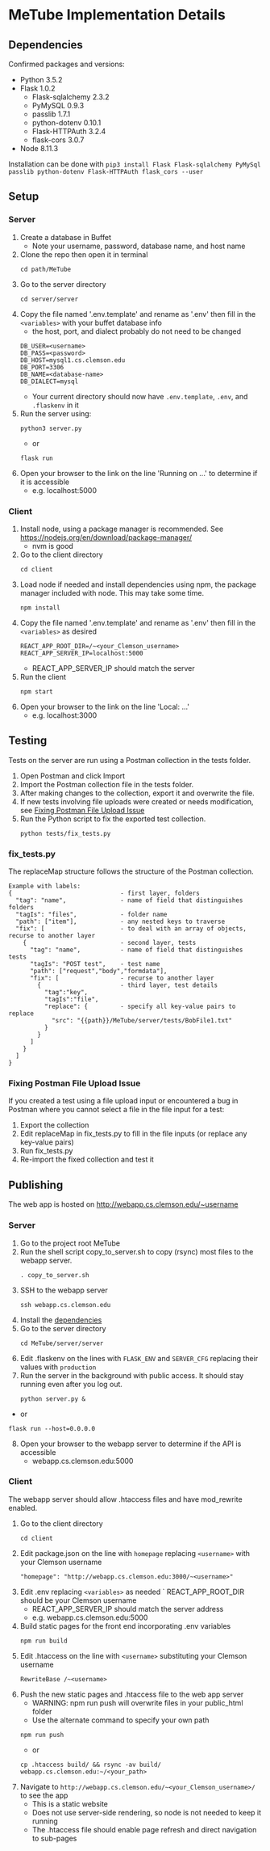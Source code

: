 # MeTube Implementation Details

## Dependencies
Confirmed packages and versions:
- Python 3.5.2
- Flask 1.0.2
  - Flask-sqlalchemy 2.3.2
  - PyMySQL 0.9.3
  - passlib 1.7.1
  - python-dotenv 0.10.1
  - Flask-HTTPAuth 3.2.4
  - flask-cors 3.0.7
- Node 8.11.3

Installation can be done with `pip3 install Flask Flask-sqlalchemy PyMySql passlib python-dotenv Flask-HTTPAuth flask_cors --user`

## Setup
### Server
1. Create a database in Buffet
   - Note your username, password, database name, and host name
2. Clone the repo then open it in terminal
   ```
   cd path/MeTube
   ```
3. Go to the server directory
   ```
   cd server/server
   ```
4. Copy the file named '.env.template' and rename as '.env' then fill in the `<variables>` with your buffet database info
   - the host, port, and dialect probably do not need to be changed
   ```
   DB_USER=<username>
   DB_PASS=<password>
   DB_HOST=mysql1.cs.clemson.edu
   DB_PORT=3306
   DB_NAME=<database-name>
   DB_DIALECT=mysql
   ```
   - Your current directory should now have `.env.template`, `.env`, and `.flaskenv` in it
5. Run the server using:
   ```
   python3 server.py
   ```
   - or
   ```
   flask run
   ```
6. Open your browser to the link on the line 'Running on ...' to determine if it is accessible
   - e.g. localhost:5000
### Client
1. Install node, using a package manager is recommended. See https://nodejs.org/en/download/package-manager/
   - nvm is good
2. Go to the client directory
   ```
   cd client
   ```
3. Load node if needed and install dependencies using npm, the package manager included with node. This may take some time.
   ```
   npm install
   ```
4. Copy the file named '.env.template' and rename as '.env' then fill in the `<variables>` as desired
   ```
   REACT_APP_ROOT_DIR=/~<your_Clemson_username>
   REACT_APP_SERVER_IP=localhost:5000
   ```
   - REACT_APP_SERVER_IP should match the server
5. Run the client
   ```
   npm start
   ```
6. Open your browser to the link on the line 'Local: ...'
   - e.g. localhost:3000

## Testing
Tests on the server are run using a Postman collection in the tests folder.
1. Open Postman and click Import
2. Import the Postman collection file in the tests folder.
3. After making changes to the collection, export it and overwrite the file.
4. If new tests involving file uploads were created or needs modification, see [Fixing Postman File Upload Issue](#fixing-postman-file-upload-issue)
5. Run the Python script to fix the exported test collection.
   ```
   python tests/fix_tests.py
   ```
### fix_tests.py
The replaceMap structure follows the structure of the Postman collection.
```
Example with labels:
{                              - first layer, folders
  "tag": "name",               - name of field that distinguishes folders
  "tagIs": "files",            - folder name
  "path": ["item"],            - any nested keys to traverse
  "fix": [                     - to deal with an array of objects, recurse to another layer
    {                          - second layer, tests
      "tag": "name",           - name of field that distinguishes tests
      "tagIs": "POST test",    - test name
      "path": ["request","body","formdata"],
      "fix": [                 - recurse to another layer
        {                      - third layer, test details
          "tag":"key",
          "tagIs":"file",
          "replace": {         - specify all key-value pairs to replace
            "src": "{{path}}/MeTube/server/tests/BobFile1.txt"
          }
        }
      ]
    }
  ]
}
```
### Fixing Postman File Upload Issue
If you created a test using a file upload input or encountered a bug in Postman where you cannot select a file in the file input for a test:
1. Export the collection
2. Edit replaceMap in fix_tests.py to fill in the file inputs (or replace any key-value pairs)
3. Run fix_tests.py
4. Re-import the fixed collection and test it

## Publishing
The web app is hosted on http://webapp.cs.clemson.edu/~username
### Server
1. Go to the project root MeTube
2. Run the shell script copy_to_server.sh to copy (rsync) most files to the webapp server.
   ```
   . copy_to_server.sh
   ```
3. SSH to the webapp server
   ```
   ssh webapp.cs.clemson.edu
   ```
4. Install the [dependencies](#dependencies)
5. Go to the server directory
   ```
   cd MeTube/server/server
   ```
6. Edit .flaskenv on the lines with `FLASK_ENV` and `SERVER_CFG` replacing their values with `production`
7. Run the server in the background with public access. It should stay running even after you log out.
   ```
   python server.py &
   ```
  - or
   ```
   flask run --host=0.0.0.0
   ```
8. Open your browser to the webapp server to determine if the API is accessible
   - webapp.cs.clemson.edu:5000
### Client
The webapp server should allow .htaccess files and have mod_rewrite enabled.
1. Go to the client directory
   ```
   cd client
   ```
2. Edit package.json on the line with `homepage` replacing `<username>` with your Clemson username
   ```
   "homepage": "http://webapp.cs.clemson.edu:3000/~<username>"
   ```
3. Edit .env replacing `<variables>` as needed
   ` REACT_APP_ROOT_DIR should be your Clemson username
   - REACT_APP_SERVER_IP should match the server address
   - e.g. webapp.cs.clemson.edu:5000
4. Build static pages for the front end incorporating .env variables
   ```
   npm run build
   ```
5. Edit .htaccess on the line with `<username>` substituting your Clemson username
   ```
   RewriteBase /~<username>
   ```
6. Push the new static pages and .htaccess file to the web app server
   - WARNING: npm run push will overwrite files in your public_html folder
   - Use the alternate command to specify your own path
   ```
   npm run push
   ```
   - or
   ```
   cp .htaccess build/ && rsync -av build/ webapp.cs.clemson.edu:~/<your_path>
   ```
7. Navigate to `http://webapp.cs.clemson.edu/~<your_Clemson_username>/` to see the app
   - This is a static website
   - Does not use server-side rendering, so node is not needed to keep it running
   - The .htaccess file should enable page refresh and direct navigation to sub-pages
